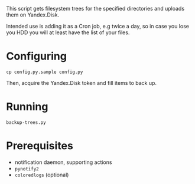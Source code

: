 This script gets filesystem trees for the specified directories and uploads them on Yandex.Disk.

Intended use is adding it as a Cron job, e.g twice a day, so in case you lose you HDD you will at least have the list of your files.

# Configuring
    
    cp config.py.sample config.py
    
Then, acquire the Yandex.Disk token and fill items to back up.

# Running
  
    backup-trees.py
    

# Prerequisites

* notification daemon, supporting actions
* `pynotify2`
* `coloredlogs` (optional)
